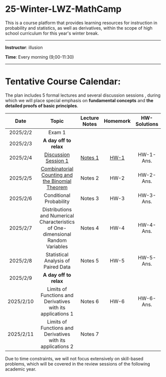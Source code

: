 # 25-Winter-LWZ-MathCamp

This is a course platform that provides learning resources for instruction in probability and statistics, as well as derivatives, within the scope of high school curriculum for this year's winter break.

---

**Instructor**: illusion

**Time**: Every morning (9;00-11:30)



---

# Tentative Course Calendar:

The plan includes 5 formal lectures and several discussion sessions , during which we will place special emphasis on **fundamental concepts** and **the detailed proofs of basic principles**.

| Date | Topic | Lecture Notes | Homemork | HW-Solutions |
|:----------:|:----------:|:----------:|:----------:|:----------:|
| 2025/2/2 | Exam 1 | | | |
| 2025/2/3 | **A day off to relax** | | | |
| 2025/2/4 | [Discussion Session 1](./讲义/讲义1.pdf) | [Notes 1](./Notes/Notes-1.pdf) | [HW-1](./HW/HW-1.pdf) | HW-1-Ans.  |
| 2025/2/5 | [Combinatorial Counting and the Binomial Theorem](./讲义/讲义2.pdf) | Notes 2 | HW-2 | HW-2-Ans. |
| 2025/2/6 | Conditional Probability  | Notes 3 | HW-3 | HW-3-Ans. |
| 2025/2/7 | Distributions and Numerical Characteristics of One-dimensional Random Variables  | Notes 4 | HW-4 | HW-4-Ans. |
| 2025/2/8 | Statistical Analysis of Paired Data | Notes 5 | HW-5 | HW-5-Ans. |
| 2025/2/9 | **A day off to relax** | | | |
| 2025/2/10 | Limits of Functions and Derivatives with its applications 1  | Notes 6 | HW-6 | HW-6-Ans. |
| 2025/2/11 | Limits of Functions and Derivatives with its applications 2 | Notes 7 |  |  |


Due to time constraints, we will not focus extensively on skill-based problems, which will be covered in the review sessions of the following academic year.




